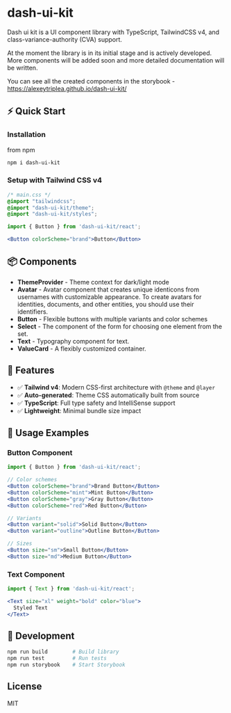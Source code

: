 # dash-ui-kit

Dash ui kit is a UI component library with TypeScript, TailwindCSS v4, and class-variance-authority (CVA) support.

At the moment the library is in its initial stage and is actively developed. More components will be added soon and more detailed documentation will be written.

You can see all the created components in the storybook - https://alexeytriplea.github.io/dash-ui-kit/

## ⚡ Quick Start

### Installation

from npm
```bash
npm i dash-ui-kit
```



### Setup with Tailwind CSS v4

```css
/* main.css */
@import "tailwindcss";
@import "dash-ui-kit/theme";
@import "dash-ui-kit/styles";
```

```jsx
import { Button } from 'dash-ui-kit/react';

<Button colorScheme="brand">Button</Button>
```

## 📦 Components

- **ThemeProvider** - Theme context for dark/light mode
- **Avatar** - Avatar component that creates unique identicons from usernames with customizable appearance. To create avatars for identities, documents, and other entities, you should use their identifiers.
- **Button** - Flexible buttons with multiple variants and color schemes
- **Select** - The component of the form for choosing one element from the set.
- **Text** - Typography component for text.
- **ValueCard** - A flexibly customized container.


## 🎨 Features

- ✅ **Tailwind v4**: Modern CSS-first architecture with `@theme` and `@layer`
- ✅ **Auto-generated**: Theme CSS automatically built from source
- ✅ **TypeScript**: Full type safety and IntelliSense support
- ✅ **Lightweight**: Minimal bundle size impact

## 🚀 Usage Examples

### Button Component

```jsx
import { Button } from 'dash-ui-kit/react';

// Color schemes
<Button colorScheme="brand">Brand Button</Button>
<Button colorScheme="mint">Mint Button</Button>
<Button colorScheme="gray">Gray Button</Button>
<Button colorScheme="red">Red Button</Button>

// Variants
<Button variant="solid">Solid Button</Button>
<Button variant="outline">Outline Button</Button>

// Sizes
<Button size="sm">Small Button</Button>
<Button size="md">Medium Button</Button>
```

### Text Component

```jsx
import { Text } from 'dash-ui-kit/react';

<Text size="xl" weight="bold" color="blue">
  Styled Text
</Text>
```

## 🔧 Development

```bash
npm run build        # Build library
npm run test         # Run tests
npm run storybook    # Start Storybook
```

## License

MIT
